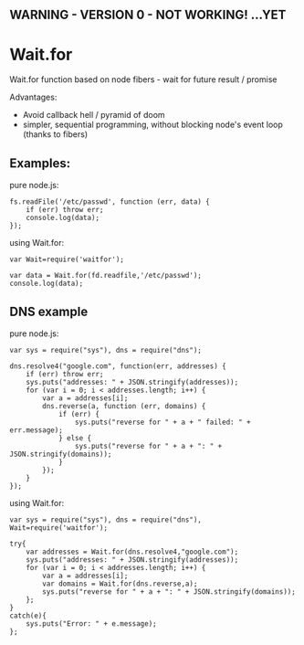 WARNING - VERSION 0 - NOT WORKING! ...YET
--

Wait.for
=======

Wait.for function based on node fibers - wait for future result / promise

Advantages:
* Avoid callback hell / pyramid of doom
* simpler, sequential programming, without blocking node's event loop (thanks to fibers)

Examples:
-

pure node.js:

	fs.readFile('/etc/passwd', function (err, data) {
		if (err) throw err;
		console.log(data);
	});


using Wait.for:

	var Wait=require('waitfor');

	var data = Wait.for(fd.readfile,'/etc/passwd');
	console.log(data);


DNS example
--

pure node.js:

	var sys = require("sys"), dns = require("dns");

	dns.resolve4("google.com", function(err, addresses) {
		if (err) throw err;
		sys.puts("addresses: " + JSON.stringify(addresses));
		for (var i = 0; i < addresses.length; i++) {
			var a = addresses[i];
			dns.reverse(a, function (err, domains) {
				if (err) {
					sys.puts("reverse for " + a + " failed: " + err.message);
				} else {
					sys.puts("reverse for " + a + ": " + JSON.stringify(domains));
				}
    		});
  		}
 	});


using Wait.for:

	var sys = require("sys"), dns = require("dns"), Wait=require('waitfor');
	
	try{
		var addresses = Wait.for(dns.resolve4,"google.com");
		sys.puts("addresses: " + JSON.stringify(addresses));
		for (var i = 0; i < addresses.length; i++) {
			var a = addresses[i];
			var domains = Wait.for(dns.reverse,a);
			sys.puts("reverse for " + a + ": " + JSON.stringify(domains));
   		};
	} 
	catch(e){
		sys.puts("Error: " + e.message);
	};


